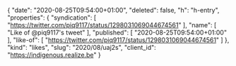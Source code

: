 {
  "date": "2020-08-25T09:54:00+01:00",
  "deleted": false,
  "h": "h-entry",
  "properties": {
    "syndication": [
      "https://twitter.com/piq9117/status/1298031069044674561"
    ],
    "name": [
      "Like of @piq9117's tweet"
    ],
    "published": [
      "2020-08-25T09:54:00+01:00"
    ],
    "like-of": [
      "https://twitter.com/piq9117/status/1298031069044674561"
    ]
  },
  "kind": "likes",
  "slug": "2020/08/uaj2s",
  "client_id": "https://indigenous.realize.be"
}
